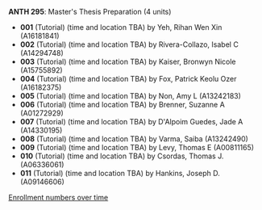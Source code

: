 **ANTH 295**: Master's Thesis Preparation (4 units)

- **001** (Tutorial) (time and location TBA) by Yeh, Rihan Wen Xin (A16181841)
- **002** (Tutorial) (time and location TBA) by Rivera-Collazo, Isabel C (A14294748)
- **003** (Tutorial) (time and location TBA) by Kaiser, Bronwyn Nicole (A15755892)
- **004** (Tutorial) (time and location TBA) by Fox, Patrick Keolu Ozer (A16182375)
- **005** (Tutorial) (time and location TBA) by Non, Amy L (A13242183)
- **006** (Tutorial) (time and location TBA) by Brenner, Suzanne A (A01272929)
- **007** (Tutorial) (time and location TBA) by D'Alpoim Guedes, Jade A (A14330195)
- **008** (Tutorial) (time and location TBA) by Varma, Saiba (A13242490)
- **009** (Tutorial) (time and location TBA) by Levy, Thomas E (A00811165)
- **010** (Tutorial) (time and location TBA) by Csordas, Thomas J. (A06336061)
- **011** (Tutorial) (time and location TBA) by Hankins, Joseph D. (A09146606)

[Enrollment numbers over time](./ANTH295.tsv)
